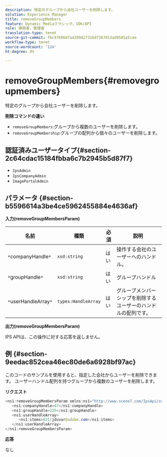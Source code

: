 ```yaml
---
description: 特定のグループから会社ユーザーを削除します。
solution: Experience Manager
title: removeGroupMembers
feature: Dynamic Mediaクラシック，SDK/API
role: 開発者，管理者
translation-type: tm+mt
source-git-commit: f6c97606d7a4209427316d7367013ad9585a5cae
workflow-type: tm+mt
source-wordcount: '124'
ht-degree: 9%

---
```



# removeGroupMembers{#removegroupmembers}

特定のグループから会社ユーザーを削除します。

**削除コマンドの違い**

* `removeGroupMembers`:グループから複数のユーザーを削除します。
* `removeGroupMembership`:グループの配列から個々のユーザーを削除します。

## 認証済みユーザータイプ{#section-2c64cdac15184fbba6c7b2945b5d87f7}

* `IpsAdmin`
* `IpsCompanyAdmin`
* `ImagePortalAdmin`

## パラメータ {#section-b5596614a3be4ce5962455884e4636af}

**入力(removeGroupMembersParam)**

| 名前 | 種類 | 必須 | 説明 |
|---|---|---|---|
| `*`companyHandle`*` | `xsd:string` | はい | 操作する会社のユーザーへのハンドル。 |
| `*`groupHandle`*` | `xsd:string` | はい | グループハンドル |
| `*`userHandleArray`*` | `types:HandleArray` | はい | グループメンバーシップを削除するユーザーのハンドルの配列です。 |

**出力(removeGroupMembersParam)**

IPS APIは、この操作に対する応答を返しません。

## 例 {#section-9eedac852cea46ec80de6a6928bf97ac}

このコードのサンプルを使用すると、指定した会社からユーザーを削除できます。 ユーザーハンドル配列を持つグループから複数のユーザーを削除します。

**リクエスト**

```java
<ns1:removeGroupMembersParam xmlns:ns1="http://www.scene7.com/IpsApi/xsd">
   <ns1:companyHandle>47</ns1:companyHandle>
   <ns1:groupHandle>225</ns1:groupHandle>
   <ns1:userHandleArray>
      <ns1:items>621|jduvar@adobe.com</ns1:items>
   </ns1:userHandleArray>
</ns1:removeGroupMembersParam>
```

**応答**

なし
